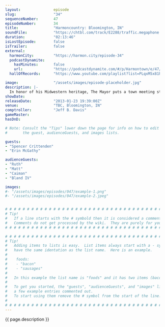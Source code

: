 ```yaml
---
layout:               episode
slug:                 "34"
sequenceNumber:       47
episodeNumber:        34
title:                "Harmoncountry: Bloomington, IN"
soundFile:            "https://chtbl.com/track/E2288/traffic.megaphone.fm/STA2533895752.mp3?updated=1560295861"
duration:             "02:13:46"
isLostEpisode:        false
isTrailer:            false
external:
  harmonCity:         "https://harmon.city/episode-34"
  podcastDynamite:
    hasMinutes:       false
    url:              "https://podcastdynamite.com/#/p/Harmontown/e/47/34"
  hallOfRecords:      "https://www.youtube.com/playlist?list=PLqxM5x81hNOYVQKeNqoZkfAj_L6bF7Apr"

image:                "/assets/images/episode-placeholder.jpg"
description: |-
  In honor of his Midwestern heritage, The Mayor puts a town meeting straight up the middle and over the plate, with sports talk, a cosmic meditation and an in depth discussion of science and religion with some of Indiana's greatest, drunkest minds!
showDate:             
releaseDate:          "2013-01-23 19:39:00Z"
venue:                "TBC, Bloomington, IN"
comptroller:          "Jeff B. Davis"
gameMaster:           
hasDnD:               

# Note: Consult the "Tips" lower down the page for info on how to edit
#       the guest, audienceGuests, and images lists.

guests:
- "Spencer Crittenden"
- "Erin McGathy"

audienceGuests:
- "Ruth"
- "Matt"
- "Caiman"
- "Bland IV"

images:
#- "/assets/images/episodes/047/example-1.png"
#- "/assets/images/episodes/047/example-2.jpeg"


# # # # # # # # # # # # # # # # # # # # # # # # # # # # # # # # # # # # # # # # # # # # #
# Tip!
#   If a line starts with the # symbold then it is considered a comment.
#   Comments do not get processed by the wiki.  They are purely for your information.
# # # # # # # # # # # # # # # # # # # # # # # # # # # # # # # # # # # # # # # # # # # # #

# # # # # # # # # # # # # # # # # # # # # # # # # # # # # # # # # # # # # # # # # # # # #
# Tip!
#   Adding items to lists is easy.  List items always start with a - symbol and have
#   have the same identation as the list name.  Here is an example.
#
#    foods:
#    - "bacon"
#    - "sausages"
#
#   In this example the list name is "foods" and it has two items (bacon, and sausages).
#
#   To get you started, the "guests", "audienceGuests", and "images" lists below have
#   a few example entries commented out.
#   To start using them remove the # symbol from the start of the line.
#
# # # # # # # # # # # # # # # # # # # # # # # # # # # # # # # # # # # # # # # # # # # # #
---
```


<!-- The episode description will be rendered here -->
{{ page.description }}

<!-- Add your content BELOW here -->
<!-- vvvvvvvvvvvvvvvvvvvvvvvvvvv -->




<!-- ^^^^^^^^^^^^^^^^^^^^^^^^^^^ -->
<!-- Add your content ABOVE here -->

<!-- The episode gallery will be rendered here -->